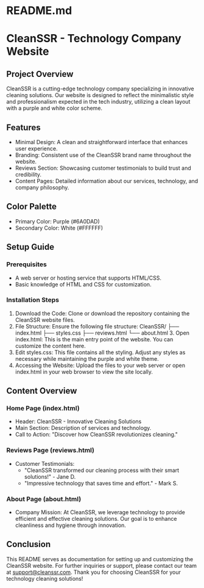 # README.md

# CleanSSR - Technology Company Website

## Project Overview
CleanSSR is a cutting-edge technology company specializing in innovative cleaning solutions. Our website is designed to reflect the minimalistic style and professionalism expected in the tech industry, utilizing a clean layout with a purple and white color scheme.

## Features
- Minimal Design: A clean and straightforward interface that enhances user experience.
- Branding: Consistent use of the CleanSSR brand name throughout the website.
- Reviews Section: Showcasing customer testimonials to build trust and credibility.
- Content Pages: Detailed information about our services, technology, and company philosophy.

## Color Palette
- Primary Color: Purple (#6A0DAD)
- Secondary Color: White (#FFFFFF)

## Setup Guide

### Prerequisites
- A web server or hosting service that supports HTML/CSS.
- Basic knowledge of HTML and CSS for customization.

### Installation Steps
1. Download the Code: Clone or download the repository containing the CleanSSR website files.
2. File Structure: Ensure the following file structure:
   CleanSSR/
   ├── index.html
   ├── styles.css
   ├── reviews.html
   └── about.html
   3. Open index.html: This is the main entry point of the website. You can customize the content here.
4. Edit styles.css: This file contains all the styling. Adjust any styles as necessary while maintaining the purple and white theme.
5. Accessing the Website: Upload the files to your web server or open index.html in your web browser to view the site locally.

## Content Overview

### Home Page (index.html)
- Header: CleanSSR - Innovative Cleaning Solutions
- Main Section: Description of services and technology.
- Call to Action: "Discover how CleanSSR revolutionizes cleaning."

### Reviews Page (reviews.html)
- Customer Testimonials: 
  - "CleanSSR transformed our cleaning process with their smart solutions!" - Jane D.
  - "Impressive technology that saves time and effort." - Mark S.

### About Page (about.html)
- Company Mission: At CleanSSR, we leverage technology to provide efficient and effective cleaning solutions. Our goal is to enhance cleanliness and hygiene through innovation.

## Conclusion
This README serves as documentation for setting up and customizing the CleanSSR website. For further inquiries or support, please contact our team at support@cleanssr.com. Thank you for choosing CleanSSR for your technology cleaning solutions!